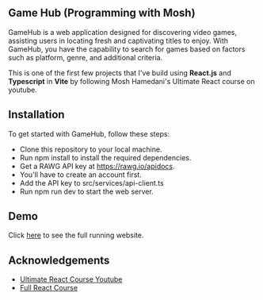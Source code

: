 ## Game Hub (Programming with Mosh)

GameHub is a web application designed for discovering video games, assisting users in locating fresh and captivating titles to enjoy. With GameHub, you have the capability to search for games based on factors such as platform, genre, and additional criteria.

This is one of the first few projects that I've build using **React.js** and **Typescript** in **Vite** by following Mosh Hamedani's Ultimate React course on youtube.

## Installation

To get started with GameHub, follow these steps:

- Clone this repository to your local machine.
- Run npm install to install the required dependencies.
- Get a RAWG API key at https://rawg.io/apidocs. 
- You'll have to create an account first.
- Add the API key to src/services/api-client.ts
- Run npm run dev to start the web server.
  
## Demo

Click [here](https://game-hub-shaun-tan.vercel.app/) to see the full running website. 

## Acknowledgements

 - [Ultimate React Course Youtube](https://www.youtube.com/watch?v=SqcY0GlETPk&ab_channel=ProgrammingwithMosh)
 - [Full React Course](https://codewithmosh.com/)
 


